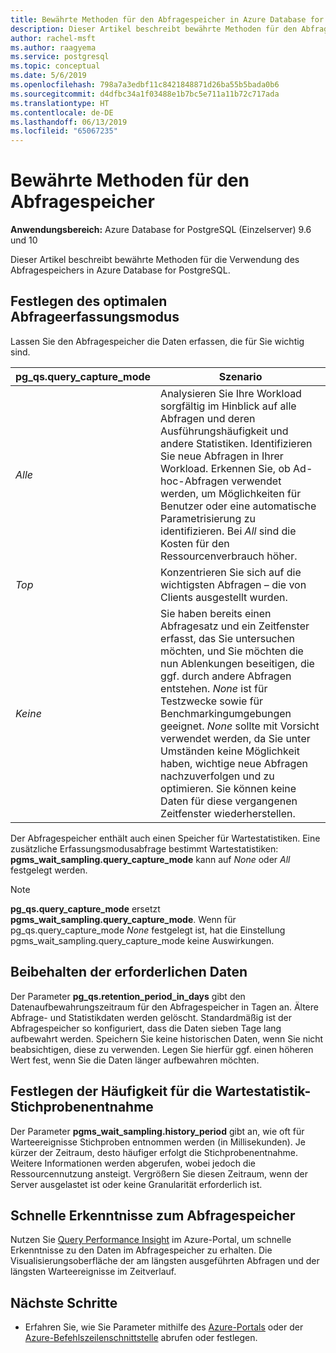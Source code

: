 ```yaml
---
title: Bewährte Methoden für den Abfragespeicher in Azure Database for PostgreSQL – Einzelserver
description: Dieser Artikel beschreibt bewährte Methoden für den Abfragespeicher in Azure Database for PostgreSQL – Einzelserver.
author: rachel-msft
ms.author: raagyema
ms.service: postgresql
ms.topic: conceptual
ms.date: 5/6/2019
ms.openlocfilehash: 798a7a3edbf11c8421848871d26ba55b5bada0b6
ms.sourcegitcommit: d4dfbc34a1f03488e1b7bc5e711a11b72c717ada
ms.translationtype: HT
ms.contentlocale: de-DE
ms.lasthandoff: 06/13/2019
ms.locfileid: "65067235"
---
```

# <a name="best-practices-for-query-store"></a>Bewährte Methoden für den Abfragespeicher

**Anwendungsbereich:** Azure Database for PostgreSQL (Einzelserver) 9.6 und 10

Dieser Artikel beschreibt bewährte Methoden für die Verwendung des Abfragespeichers in Azure Database for PostgreSQL.

## <a name="set-the-optimal-query-capture-mode"></a>Festlegen des optimalen Abfrageerfassungsmodus
Lassen Sie den Abfragespeicher die Daten erfassen, die für Sie wichtig sind. 

|**pg_qs.query_capture_mode** | **Szenario**|
|---|---|
|_Alle_  |Analysieren Sie Ihre Workload sorgfältig im Hinblick auf alle Abfragen und deren Ausführungshäufigkeit und andere Statistiken. Identifizieren Sie neue Abfragen in Ihrer Workload. Erkennen Sie, ob Ad-hoc-Abfragen verwendet werden, um Möglichkeiten für Benutzer oder eine automatische Parametrisierung zu identifizieren. Bei _All_ sind die Kosten für den Ressourcenverbrauch höher. |
|_Top_  |Konzentrieren Sie sich auf die wichtigsten Abfragen – die von Clients ausgestellt wurden.
|_Keine_ |Sie haben bereits einen Abfragesatz und ein Zeitfenster erfasst, das Sie untersuchen möchten, und Sie möchten die nun Ablenkungen beseitigen, die ggf. durch andere Abfragen entstehen. _None_ ist für Testzwecke sowie für Benchmarkingumgebungen geeignet. _None_ sollte mit Vorsicht verwendet werden, da Sie unter Umständen keine Möglichkeit haben, wichtige neue Abfragen nachzuverfolgen und zu optimieren. Sie können keine Daten für diese vergangenen Zeitfenster wiederherstellen. |

Der Abfragespeicher enthält auch einen Speicher für Wartestatistiken. Eine zusätzliche Erfassungsmodusabfrage bestimmt Wartestatistiken: **pgms_wait_sampling.query_capture_mode** kann auf _None_ oder _All_ festgelegt werden. 

> [!NOTE] 
> **pg_qs.query_capture_mode** ersetzt **pgms_wait_sampling.query_capture_mode**. Wenn für pg_qs.query_capture_mode _None_ festgelegt ist, hat die Einstellung pgms_wait_sampling.query_capture_mode keine Auswirkungen. 


## <a name="keep-the-data-you-need"></a>Beibehalten der erforderlichen Daten
Der Parameter **pg_qs.retention_period_in_days** gibt den Datenaufbewahrungszeitraum für den Abfragespeicher in Tagen an. Ältere Abfrage- und Statistikdaten werden gelöscht. Standardmäßig ist der Abfragespeicher so konfiguriert, dass die Daten sieben Tage lang aufbewahrt werden. Speichern Sie keine historischen Daten, wenn Sie nicht beabsichtigen, diese zu verwenden. Legen Sie hierfür ggf. einen höheren Wert fest, wenn Sie die Daten länger aufbewahren möchten.


## <a name="set-the-frequency-of-wait-stats-sampling"></a>Festlegen der Häufigkeit für die Wartestatistik-Stichprobenentnahme 
Der Parameter **pgms_wait_sampling.history_period** gibt an, wie oft für Warteereignisse Stichproben entnommen werden (in Millisekunden). Je kürzer der Zeitraum, desto häufiger erfolgt die Stichprobenentnahme. Weitere Informationen werden abgerufen, wobei jedoch die Ressourcennutzung ansteigt. Vergrößern Sie diesen Zeitraum, wenn der Server ausgelastet ist oder keine Granularität erforderlich ist.


## <a name="get-quick-insights-into-query-store"></a>Schnelle Erkenntnisse zum Abfragespeicher
Nutzen Sie [Query Performance Insight](concepts-query-performance-insight.md) im Azure-Portal, um schnelle Erkenntnisse zu den Daten im Abfragespeicher zu erhalten. Die Visualisierungsoberfläche der am längsten ausgeführten Abfragen und der längsten Warteereignisse im Zeitverlauf.

## <a name="next-steps"></a>Nächste Schritte
- Erfahren Sie, wie Sie Parameter mithilfe des [Azure-Portals](howto-configure-server-parameters-using-portal.md) oder der [Azure-Befehlszeilenschnittstelle](howto-configure-server-parameters-using-cli.md) abrufen oder festlegen.